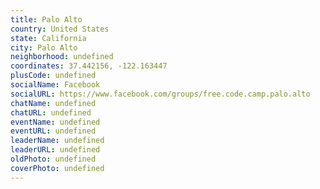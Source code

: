 ```yaml
---
title: Palo Alto
country: United States
state: California
city: Palo Alto
neighborhood: undefined
coordinates: 37.442156, -122.163447
plusCode: undefined
socialName: Facebook
socialURL: https://www.facebook.com/groups/free.code.camp.palo.alto
chatName: undefined
chatURL: undefined
eventName: undefined
eventURL: undefined
leaderName: undefined
leaderURL: undefined
oldPhoto: undefined
coverPhoto: undefined
---
```

